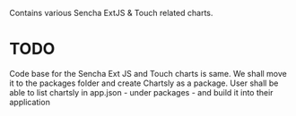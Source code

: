 Contains various Sencha ExtJS & Touch related charts.

# TODO
Code base for the Sencha Ext JS and Touch charts is same. We shall move it to the packages folder and create Chartsly as a package. User shall be able to list chartsly in app.json - under packages - and build it into their application